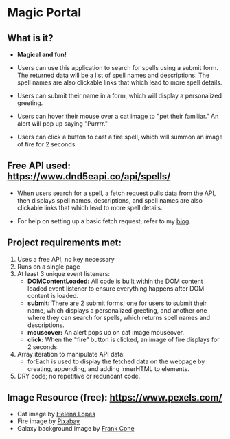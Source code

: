 # Magic Portal

## What is it?
- **Magical and fun!**
- Users can use this application to search for spells using a submit form. The returned data will be a list of spell names and descriptions. The spell names are also clickable links that which lead to more spell details.

- Users can submit their name in a form, which will display a personalized greeting.

- Users can hover their mouse over a cat image to "pet their familiar." An alert will pop up saying "Purrrr."

- Users can click a button to cast a fire spell, which will summon an image of fire for 2 seconds.


## Free API used: https://www.dnd5eapi.co/api/spells/
- When users search for a spell, a fetch request pulls data from the API, then displays spell names, descriptions, and spell names are also clickable links that which lead to more spell details. 

- For help on setting up a basic fetch request, refer to my [blog](https://dev.to/jgifford82/how-to-make-a-fetch-request-4hlh).  

## Project requirements met:
1. Uses a free API, no key necessary
2. Runs on a single page
3. At least 3 unique event listeners: 
    - **DOMContentLoaded:** All code is built within the DOM content loaded event listener to ensure everything happens after DOM content is loaded.
    - **submit:** There are 2 submit forms; one for users to submit their name, which displays a personalized greeting, and another one where they can search for spells, which returns spell names and descriptions.
    - **mouseover:** An alert pops up on cat image mouseover. 
    - **click:** When the "fire" button is clicked, an image of fire displays for 2 seconds.
4. Array iteration to manipulate API data: 
    - forEach is used to display the fetched data on the webpage by creating, appending, and adding innerHTML to elements.
5. DRY code; no repetitive or redundant code.

## Image Resource (free): https://www.pexels.com/
- Cat image by [Helena Lopes](https://www.pexels.com/photo/close-up-photography-of-black-cat-1931371/) 
- Fire image by [Pixabay](https://www.pexels.com/photo/fire-wallpaper-207353/)
- Galaxy background image by [Frank Cone](https://www.pexels.com/photo/blue-and-white-milky-way-3214110/)